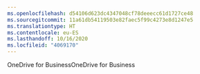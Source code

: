 ```yaml
---
ms.openlocfilehash: d54106d623dc4347048cf78deeecc61d1727ce48
ms.sourcegitcommit: 11a61db54119503e82faec5f99c4273e8d1247e5
ms.translationtype: HT
ms.contentlocale: eu-ES
ms.lasthandoff: 10/16/2020
ms.locfileid: "4069170"
---
```

<span data-ttu-id="c0400-101">OneDrive for Business</span><span class="sxs-lookup"><span data-stu-id="c0400-101">OneDrive for Business</span></span>